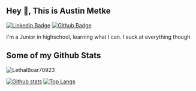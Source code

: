 ## Hey 👋, This is Austin Metke

[![Linkedin Badge](https://img.shields.io/badge/-AustinMetke-0072b1?style=flat&logo=Linkedin&logoColor=white&link=https://www.linkedin.com/in/austin-metke/)](https://www.linkedin.com/in/austin-metke/) [![Github Badge](https://img.shields.io/badge/-LethalBoar70923-grey?style=flat&logo=github&logoColor=white&link=https://github.com/LethalBoar70923/)](https://www.github.com/LethalBoar70923/) <p align='left'>I'm a Junior in highschool, learning what I can. I suck at everything though</p>
## Some of my Github Stats
<p align=left> <img src=https://komarev.com/ghpvc/?username=LethalBoar70923 alt=LethalBoar70923 /> </p>

[![Github stats](https://github-readme-stats.vercel.app/api?username=LethalBoar70923&show_icons=true&include_all_commits=true)](https://github.com/LethalBoar70923/github-readme-stats)
[![Top Langs](https://github-readme-stats.vercel.app/api/top-langs/?username=LethalBoar70923&layout=compact)](https://github.com/LethalBoar70923/github-readme-stats)
